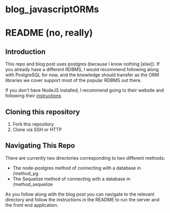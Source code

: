 # blog_javascriptORMs
# README (no, really)

## Introduction
This repo and blog post uses postgres (because I know nothing \[else\]). If you already have a different RDBMS, I would recommend following along with PostgreSQL for now, and the knowledge should transfer as the ORM libraries we cover support most of the popular RDBMS out there.

If you don't have NodeJS installed, I recommend going to their website and following their [instructions](https://nodejs.org/en/)
## Cloning this repository
  1. Fork this repository
  2. Clone via SSH or HTTP

## Navigating This Repo
There are currently two directories corresponding to two different methods:
* The node-postgres method of connecting with a database in /method_pg 
* The Sequelize method of connecting with a database in /method_sequelize

As you follow along with the blog post you can navigate to the relevant directory and follow the instructions in the README to run the server and the front end application.